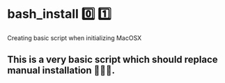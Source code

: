 # bash_install 0️⃣ 1️⃣
Creating basic script when initializing MacOSX

## This is a very basic script which should replace manual installation 👨🏼‍💻.
